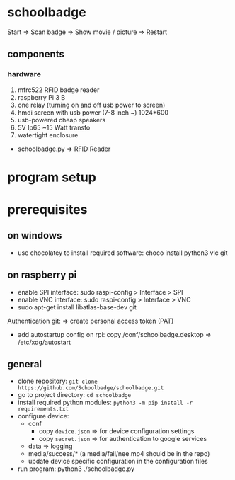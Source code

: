 # schoolbadge

Start => Scan badge => Show movie / picture => Restart

## components

### hardware

1. mfrc522 RFID badge reader
2. raspberry Pi 3 B
3. one relay (turning on and off usb power to screen)
4. hmdi screen with usb power (7-8 inch ~) 1024\*600
5. usb-powered cheap speakers
6. 5V Ip65 ~15 Watt transfo
7. watertight enclosure

- schoolbadge.py => RFID Reader

# program setup

# prerequisites

## on windows

- use chocolatey to install required software: choco install python3 vlc git

## on raspberry pi

- enable SPI interface: sudo raspi-config > Interface > SPI
- enable VNC interface: sudo raspi-config > Interface > VNC
- sudo apt-get install libatlas-base-dev git

Authentication git:
=> create personal access token (PAT)

- add autostartup config
  on rpi: copy <schoolbadge-dir>/conf/schoolbadge.desktop => /etc/xdg/autostart

## general

- clone repository: `git clone https://github.com/Schoolbadge/schoolbadge.git`
- go to project directory: `cd schoolbadge`
- install required python modules: `python3 -m pip install -r requirements.txt`
- configure device:
  - conf
    - copy `device.json` => for device configuration settings
    - copy `secret.json` => for authentication to google services
  - data => logging
  - media/success/\* (a media/fail/nee.mp4 should be in the repo)
  - update device specific configuration in the configuration files
- run program: python3 ./schoolbadge.py
